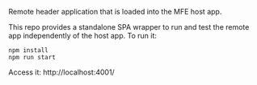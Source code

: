 Remote header application that is loaded into the MFE host app.

This repo provides a standalone SPA wrapper to run and test the remote app independently of the host app. To run it:

    npm install
    npm run start

Access it:
    http://localhost:4001/
